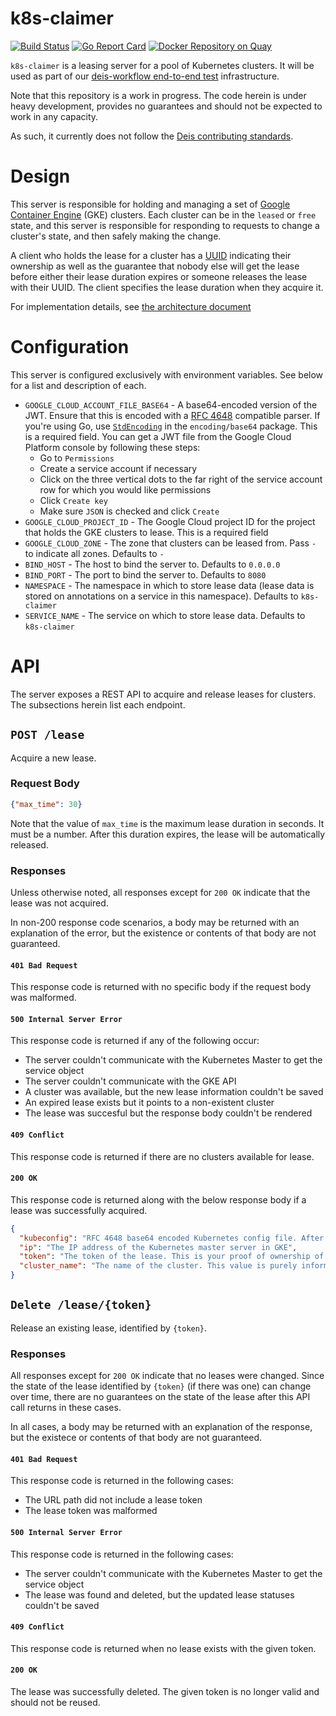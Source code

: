 # k8s-claimer

[![Build Status](https://travis-ci.org/deis/k8s-claimer.svg?branch=master)](https://travis-ci.org/deis/k8s-claimer)
[![Go Report Card](http://goreportcard.com/badge/deis/k8s-claimer)](http://goreportcard.com/report/deis/k8s-claimer)
[![Docker Repository on Quay](https://quay.io/repository/deisci/k8s-claimer/status "Docker Repository on Quay")](https://quay.io/repository/deisci/k8s-claimer)

`k8s-claimer` is a leasing server for a pool of Kubernetes clusters. It will be used as part of our
[deis-workflow end-to-end test](https://github.com/deis/workflow-e2e) infrastructure.

Note that this repository is a work in progress. The code herein is under heavy development,
provides no guarantees and should not be expected to work in any capacity.

As such, it currently does not follow the
[Deis contributing standards](http://docs.deis.io/en/latest/contributing/standards/).

# Design

This server is responsible for holding and managing a set of [Google Container Engine](https://cloud.google.com/container-engine/)
(GKE) clusters. Each cluster can be in the `leased` or `free` state, and this server is responsible for
responding to requests to change a cluster's state, and then safely making the change.

A client who holds the lease for a cluster has a [UUID](https://en.wikipedia.org/wiki/Universally_unique_identifier)
indicating their ownership as well as the guarantee that nobody else will get the lease before
either their lease duration expires or someone releases the lease with their UUID. The client
specifies the lease duration when they acquire it.

For implementation details, see [the architecture document](doc/architecture.md)

# Configuration

This server is configured exclusively with environment variables. See below for a list and
description of each.

- `GOOGLE_CLOUD_ACCOUNT_FILE_BASE64` - A base64-encoded version of the JWT. Ensure that this is encoded with a [RFC 4648](http://tools.ietf.org/html/rfc4648) compatible parser. If you're using Go, use [`StdEncoding`](https://godoc.org/encoding/base64#pkg-variables) in the `encoding/base64`
package. This is a required field. You can get a JWT file from the Google Cloud Platform console by following these steps:
  - Go to `Permissions`
  - Create a service account if necessary
  - Click on the three vertical dots to the far right of the service account row for which you would like permissions
  - Click `Create key`
  - Make sure `JSON` is checked and click `Create`
- `GOOGLE_CLOUD_PROJECT_ID` - The Google Cloud project ID for the project that holds the GKE clusters to lease. This is a required field
- `GOOGLE_CLOUD_ZONE` - The zone that clusters can be leased from. Pass `-` to indicate all zones. Defaults to `-`
- `BIND_HOST` - The host to bind the server to. Defaults to `0.0.0.0`
- `BIND_PORT` - The port to bind the server to. Defaults to `8080`
- `NAMESPACE` - The namespace in which to store lease data (lease data is stored on annotations on a service in this namespace). Defaults to `k8s-claimer`
- `SERVICE_NAME` - The service on which to store lease data. Defaults to `k8s-claimer`


# API

The server exposes a REST API to acquire and release leases for clusters. The subsections
herein list each endpoint.

## `POST /lease`

Acquire a new lease.

### Request Body

```json
{"max_time": 30}
```

Note that the value of `max_time` is the maximum lease duration in seconds. It must be a number.
After this duration expires, the lease will be automatically released.

### Responses

Unless otherwise noted, all responses except for `200 OK` indicate that the lease was not acquired.

In non-200 response code scenarios, a body may be returned with an explanation of the error,
but the existence or contents of that body are not guaranteed.

#### `401 Bad Request`

This response code is returned with no specific body if the request body was malformed.

#### `500 Internal Server Error`

This response code is returned if any of the following occur:

- The server couldn't communicate with the Kubernetes Master to get the service object
- The server couldn't communicate with the GKE API
- A cluster was available, but the new lease information couldn't be saved
- An expired lease exists but it points to a non-existent cluster
- The lease was succesful but the response body couldn't be rendered

#### `409 Conflict`

This response code is returned if there are no clusters available for lease.

#### `200 OK`

This response code is returned along with the below response body if a lease was successfully
acquired.

```json
{
  "kubeconfig": "RFC 4648 base64 encoded Kubernetes config file. After decoding, this value can be written to ~/.kube/config for use with kubectl",
  "ip": "The IP address of the Kubernetes master server in GKE",
  "token": "The token of the lease. This is your proof of ownership of the cluster, until the lease expires or you release it",
  "cluster_name": "The name of the cluster. This value is purely informational, and fetched from GKE"
}
```

## `Delete /lease/{token}`

Release an existing lease, identified by `{token}`.

### Responses

All responses except for `200 OK` indicate that no leases were changed. Since the state of the
lease identified by `{token}` (if there was one) can change over time, there are no guarantees
on the state of the lease after this API call returns in these cases.

In all cases, a body may be returned with an explanation of the response, but the existece or
contents of that body are not guaranteed.

#### `401 Bad Request`

This response code is returned in the following cases:

- The URL path did not include a lease token
- The lease token was malformed

#### `500 Internal Server Error`

This response code is returned in the following cases:

- The server couldn't communicate with the Kubernetes Master to get the service object
- The lease was found and deleted, but the updated lease statuses couldn't be saved

#### `409 Conflict`

This response code is returned when no lease exists with the given token.

#### `200 OK`

The lease was successfully deleted. The given token is no longer valid and should not be reused.

